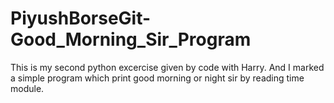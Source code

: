 # PiyushBorseGit-Good_Morning_Sir_Program
This is my second python excercise given by code with Harry. And I marked a simple program which print good morning or night sir by reading time module.

